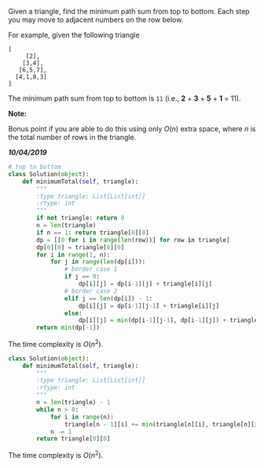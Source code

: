 Given a triangle, find the minimum path sum from top to bottom. Each step you may move to adjacent numbers on the row below.

For example, given the following triangle

```
[
     [2],
    [3,4],
   [6,5,7],
  [4,1,8,3]
]
```

The minimum path sum from top to bottom is `11` (i.e., **2** + **3** + **5** + **1** = 11).

**Note:**

Bonus point if you are able to do this using only *O*(*n*) extra space, where *n* is the total number of rows in the triangle.

***10/04/2019***

```python
# top to bottom
class Solution(object):
    def minimumTotal(self, triangle):
        """
        :type triangle: List[List[int]]
        :rtype: int
        """
        if not triangle: return 0
        n = len(triangle)
        if n == 1: return triangle[0][0]
        dp = [[0 for i in range(len(row))] for row in triangle]
        dp[0][0] = triangle[0][0]
        for i in range(1, n):           
            for j in range(len(dp[i])):
                # border case 1
                if j == 0:
                    dp[i][j] = dp[i-1][j] + triangle[i][j]
                # border case 2
                elif j == len(dp[i]) - 1:
                    dp[i][j] = dp[i-1][j-1] + triangle[i][j]
                else:
                    dp[i][j] = min(dp[i-1][j-1], dp[i-1][j]) + triangle[i][j]
        return min(dp[-1])
```

The time complexity is $O(n^2)$.

```python
class Solution(object):
    def minimumTotal(self, triangle):
        """
        :type triangle: List[List[int]]
        :rtype: int
        """
        n = len(triangle) - 1
        while n > 0:
            for i in range(n):
                triangle[n - 1][i] += min(triangle[n][i], triangle[n][i + 1])
            n -= 1
        return triangle[0][0]
```

The time complexity is $O(n^2)$.
